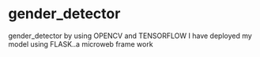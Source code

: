 # gender_detector
gender_detector by using OPENCV and TENSORFLOW
I have deployed my model using FLASK..a microweb frame work
